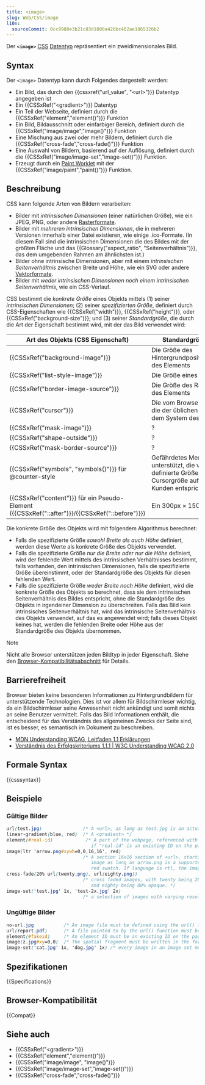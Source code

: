 ```yaml
---
title: <image>
slug: Web/CSS/image
l10n:
  sourceCommit: 0cc9980e3b21c83d1800a428bc402ae1865326b2
---
```


Der **`<image>`** [CSS](/de/docs/Web/CSS) [Datentyp](/de/docs/Web/CSS/CSS_Values_and_Units/CSS_data_types) repräsentiert ein zweidimensionales Bild.

## Syntax

Der `<image>` Datentyp kann durch Folgendes dargestellt werden:

- Ein Bild, das durch den {{cssxref("url_value", "&lt;url&gt;")}} Datentyp angegeben ist
- Ein {{CSSxRef("&lt;gradient&gt;")}} Datentyp
- Ein Teil der Webseite, definiert durch die {{CSSxRef("element","element()")}} Funktion
- Ein Bild, Bildausschnitt oder einfarbiger Bereich, definiert durch die {{CSSxRef("image/image","image()")}} Funktion
- Eine Mischung aus zwei oder mehr Bildern, definiert durch die {{CSSxRef("cross-fade","cross-fade()")}} Funktion
- Eine Auswahl von Bildern, basierend auf der Auflösung, definiert durch die {{CSSxRef("image/image-set","image-set()")}} Funktion.
- Erzeugt durch ein [Paint Worklet](/de/docs/Web/API/CSS_Painting_API) mit der {{CSSxRef("image/paint","paint()")}} Funktion.

## Beschreibung

CSS kann folgende Arten von Bildern verarbeiten:

- Bilder mit _intrinsischen Dimensionen_ (einer natürlichen Größe), wie ein JPEG, PNG, oder andere [Rasterformate](https://en.wikipedia.org/wiki/Raster_graphics).
- Bilder mit _mehreren intrinsischen Dimensionen_, die in mehreren Versionen innerhalb einer Datei existieren, wie einige .ico-Formate. (In diesem Fall sind die intrinsischen Dimensionen die des Bildes mit der größten Fläche und das {{Glossary("aspect_ratio", "Seitenverhältnis")}}, das dem umgebenden Rahmen am ähnlichsten ist.)
- Bilder ohne intrinsische Dimensionen, aber mit einem _intrinsischen Seitenverhältnis_ zwischen Breite und Höhe, wie ein SVG oder andere [Vektorformate](https://en.wikipedia.org/wiki/Vector_graphics).
- Bilder mit _weder intrinsischen Dimensionen noch einem intrinsischen Seitenverhältnis_, wie ein CSS-Verlauf.

CSS bestimmt die _konkrete Größe_ eines Objekts mittels (1) seiner _intrinsischen Dimensionen_; (2) seiner _spezifizierten Größe_, definiert durch CSS-Eigenschaften wie {{CSSxRef("width")}}, {{CSSxRef("height")}}, oder {{CSSxRef("background-size")}}; und (3) seiner _Standardgröße_, die durch die Art der Eigenschaft bestimmt wird, mit der das Bild verwendet wird:

| Art des Objekts (CSS Eigenschaft)                                                              | Standardgröße des Objekts                                                                                                                   |
| ---------------------------------------------------------------------------------------------- | ------------------------------------------------------------------------------------------------------------------------------------------- |
| {{CSSxRef("background-image")}}                                                                | Die Größe des Hintergrundpositionierungsbereichs des Elements                                                                               |
| {{CSSxRef("list-style-image")}}                                                                | Die Größe eines `1em` Zeichens                                                                                                              |
| {{CSSxRef("border-image-source")}}                                                             | Die Größe des Randbildbereichs des Elements                                                                                                 |
| {{CSSxRef("cursor")}}                                                                          | Die vom Browser definierte Größe, die der üblichen Cursorgröße auf dem System des Kunden entspricht                                         |
| {{CSSxRef("mask-image")}}                                                                      | ?                                                                                                                                           |
| {{CSSxRef("shape-outside")}}                                                                   | ?                                                                                                                                           |
| {{CSSxRef("mask-border-source")}}                                                              | ?                                                                                                                                           |
| {{CSSxRef("symbols", "symbols()")}} für @counter-style                                         | Gefährdetes Merkmal. Falls unterstützt, die vom Browser definierte Größe, die der üblichen Cursorgröße auf dem System des Kunden entspricht |
| {{CSSxRef("content")}} für ein Pseudo-Element ({{CSSxRef("::after")}}/{{CSSxRef("::before")}}) | Ein 300px × 150px Rechteck                                                                                                                  |

Die konkrete Größe des Objekts wird mit folgendem Algorithmus berechnet:

- Falls die spezifizierte Größe _sowohl Breite als auch Höhe_ definiert, werden diese Werte als konkrete Größe des Objekts verwendet.
- Falls die spezifizierte Größe _nur die Breite oder nur die Höhe_ definiert, wird der fehlende Wert mittels des intrinsischen Verhältnisses bestimmt, falls vorhanden, den intrinsischen Dimensionen, falls die spezifizierte Größe übereinstimmt, oder der Standardgröße des Objekts für diesen fehlenden Wert.
- Falls die spezifizierte Größe _weder Breite noch Höhe_ definiert, wird die konkrete Größe des Objekts so berechnet, dass sie dem intrinsischen Seitenverhältnis des Bildes entspricht, ohne die Standardgröße des Objekts in irgendeiner Dimension zu überschreiten. Falls das Bild kein intrinsisches Seitenverhältnis hat, wird das intrinsische Seitenverhältnis des Objekts verwendet, auf das es angewendet wird; falls dieses Objekt keines hat, werden die fehlenden Breite oder Höhe aus der Standardgröße des Objekts übernommen.

> [!NOTE]
> Nicht alle Browser unterstützen jeden Bildtyp in jeder Eigenschaft. Siehe den [Browser-Kompatibilitätsabschnitt](#browser-kompatibilität) für Details.

## Barrierefreiheit

Browser bieten keine besonderen Informationen zu Hintergrundbildern für unterstützende Technologien. Dies ist vor allem für Bildschirmleser wichtig, da ein Bildschirmleser seine Anwesenheit nicht ankündigt und somit nichts an seine Benutzer vermittelt. Falls das Bild Informationen enthält, die entscheidend für das Verständnis des allgemeinen Zwecks der Seite sind, ist es besser, es semantisch im Dokument zu beschreiben.

- [MDN Understanding WCAG, Leitfaden 1.1 Erklärungen](/de/docs/Web/Accessibility/Guides/Understanding_WCAG/Perceivable#guideline_1.1_—_providing_text_alternatives_for_non-text_content)
- [Verständnis des Erfolgskriteriums 1.1.1 | W3C Understanding WCAG 2.0](https://www.w3.org/TR/UNDERSTANDING-WCAG20/text-equiv-all.html)

## Formale Syntax

{{csssyntax}}

## Beispiele

### Gültige Bilder

```css example-good
url(test.jpg)               /* A <url>, as long as test.jpg is an actual image */
linear-gradient(blue, red)  /* A <gradient> */
element(#real-id)            /* A part of the webpage, referenced with the element() function,
                               if "real-id" is an existing ID on the page */
image(ltr 'arrow.png#xywh=0,0,16,16', red)
                            /* A section 16x16 section of <url>, starting from the top, left of the original
                               image as long as arrow.png is a supported image, otherwise a solid
                               red swatch. If language is rtl, the image will be horizontally flipped. */
cross-fade(20% url(twenty.png), url(eighty.png))
                            /* cross faded images, with twenty being 20% opaque
                               and eighty being 80% opaque. */
image-set('test.jpg' 1x, 'test-2x.jpg' 2x)
                            /* a selection of images with varying resolutions */
```

### Ungültige Bilder

```css example-bad
no-url.jpg           /* An image file must be defined using the url() function. */
url(report.pdf)      /* A file pointed to by the url() function must be an image. */
element(#fakeid)     /* An element ID must be an existing ID on the page. */
image(z.jpg#xy=0,0)  /* The spatial fragment must be written in the format of xywh=#,#,#,# */
image-set('cat.jpg' 1x, 'dog.jpg' 1x) /* every image in an image set must have a different resolution */
```

## Spezifikationen

{{Specifications}}

## Browser-Kompatibilität

{{Compat}}

## Siehe auch

- {{CSSxRef("&lt;gradient&gt;")}}
- {{CSSxRef("element","element()")}}
- {{CSSxRef("image/image", "image()")}}
- {{CSSxRef("image/image-set","image-set()")}}
- {{CSSxRef("cross-fade","cross-fade()")}}
